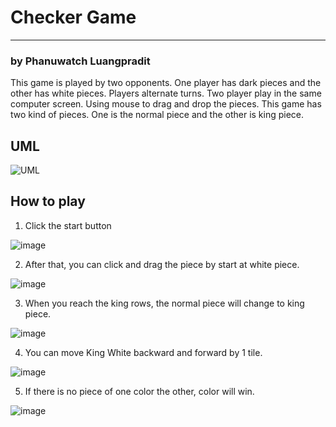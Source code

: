# Checker Game
---------------------------
### by Phanuwatch Luangpradit

This game is played by two opponents. One player has dark pieces and the other has white pieces. Players alternate turns. Two player play in the same computer screen. Using mouse to drag and drop the pieces. This game has two kind of pieces. 
One is the normal piece and the other is king piece. 

## UML
![UML]()

## How to play

1. Click the start button

![image]()

2. After that, you can click and drag the piece by start at white piece.

![image]()

3. When you reach the king rows, the normal piece will change to king piece.

![image]()

4. You can move King White backward and forward by 1 tile.

![image]()

5. If there is no piece of one color the other, color will win.

![image]()

